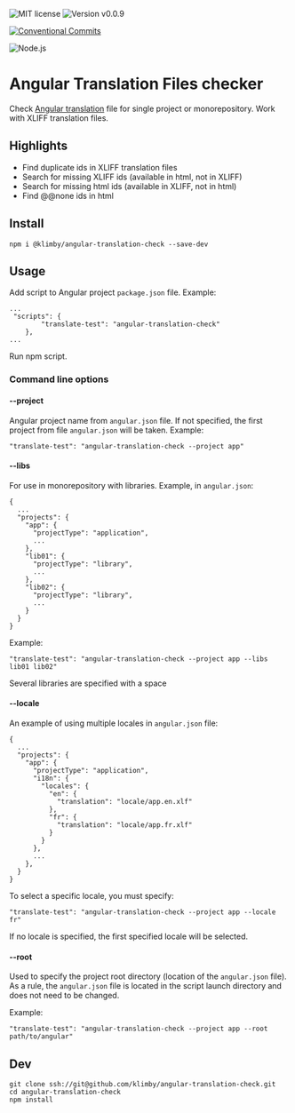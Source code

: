 ![MIT license](https://img.shields.io/badge/license-MIT-green.svg?style=plastic "MIT")
![Version v0.0.9](https://img.shields.io/badge/version-v0.0.9-blue.svg?style=plastic "Version v0.0.9")

[![Conventional Commits](https://img.shields.io/badge/Conventional%20Commits-1.0.0-yellow.svg)](https://conventionalcommits.org)

![Node.js](https://img.shields.io/badge/Node.js-14.18.2(Fermium)-yellow.svg?style=plastic "Node.js")

# Angular Translation Files checker

Check [Angular translation](https://angular.io/guide/i18n-common-overview) file for single project or monorepository. Work with XLIFF translation files.

## Highlights
- Find duplicate ids in XLIFF translation files
- Search for missing XLIFF ids (available in html, not in XLIFF)
- Search for missing html ids (available in XLIFF, not in html)
- Find @@none ids in html

## Install

```
npm i @klimby/angular-translation-check --save-dev
```

## Usage

Add script to Angular project `package.json` file. Example:

```
...
 "scripts": {
        "translate-test": "angular-translation-check"
    },
...

```

Run npm script.

### Command line options

#### --project

Angular project name from `angular.json` file. If not specified, the first project from file `angular.json` will be taken.
Example: 
```
"translate-test": "angular-translation-check --project app"
```

#### --libs

For use in monorepository with libraries. Example, in `angular.json`:

```
{
  ...
  "projects": {
    "app": {
      "projectType": "application",
      ...
    },
    "lib01": {
      "projectType": "library",
      ...
    },
    "lib02": {
      "projectType": "library",
      ...
    }
  }
}
```

Example:
```
"translate-test": "angular-translation-check --project app --libs lib01 lib02"
```
Several libraries are specified with a space

#### --locale

An example of using multiple locales in `angular.json` file:

```
{
  ...
  "projects": {
    "app": {
      "projectType": "application",
      "i18n": {
        "locales": {
          "en": {
            "translation": "locale/app.en.xlf"
          },
          "fr": {
            "translation": "locale/app.fr.xlf"
          }
        }
      },
      ...
    },
  }
}
```

To select a specific locale, you must specify:
```
"translate-test": "angular-translation-check --project app --locale fr"
```
If no locale is specified, the first specified locale will be selected.

#### --root

Used to specify the project root directory (location of the `angular.json` file). As a rule, the `angular.json` file is located in the script launch directory and does not need to be changed.

Example:

```
"translate-test": "angular-translation-check --project app --root path/to/angular"
```


## Dev

```
git clone ssh://git@github.com/klimby/angular-translation-check.git
cd angular-translation-check
npm install
```
